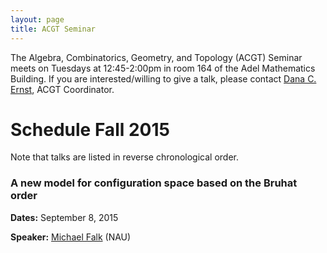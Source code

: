 ```yaml
---
layout: page
title: ACGT Seminar
---
```


The Algebra, Combinatorics, Geometry, and Topology (ACGT) Seminar meets on Tuesdays at 12:45-2:00pm in room 164 of the Adel Mathematics Building. If you are interested/willing to give a talk, please contact [Dana C. Ernst](http://dcernst.github.io), ACGT Coordinator.

# Schedule Fall 2015 #

Note that talks are listed in reverse chronological order.

### A new model for configuration space based on the Bruhat order ###

**Dates:** September 8, 2015

**Speaker:** [Michael Falk](https://www.cefns.nau.edu/~falk/) (NAU)
